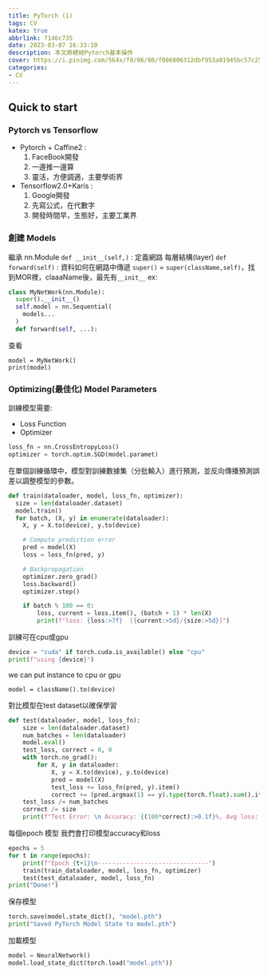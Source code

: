 ```yaml
---
title: PyTorch (1)
tags: CV
katex: true
abbrlink: 7146c735
date: 2023-03-07 16:33:10
description: 本文將總結Pytorch基本操作
cover: https://i.pinimg.com/564x/f0/06/80/f006806312dbf953a01945bc57c25740.jpg
categories:
- CV
---
```

## Quick to start
### Pytorch vs Tensorflow
- Pytorch + Caffine2 : 
  1. FaceBook開發
  2. 一邊推一邊算
  3. 靈活，方便調適，主要學術界
- Tensorflow2.0+Karis : 
  1. Google開發
  2. 先寫公式，在代數字
  3. 開發時間早，生態好，主要工業界


### 創建 Models
繼承 nn.Module
`def __init__(self,)` : 定義網路 每層結構(layer)
`def forward(self)` : 資料如何在網路中傳遞
`super()` = `super(className,self)`，找到MOR裡，claaaName後，最先有`__init__`
ex:
```python
class MyNetWork(nn.Module):
  super().__init__()
  self.model = nn.Sequential(
    models...
  )
  def forward(self, ...):
```
查看
```
model = MyNetWork()
print(model)
```

### Optimizing(最佳化) Model Parameters
訓練模型需要:
- Loss Function
- Optimizer

```python
loss_fn = nn.CrossEntropyLoss()
optimizer = torch.optim.SGD(model.paramet)
```

在單個訓練循環中，模型對訓練數據集（分批輸入）進行預測，並反向傳播預測誤差以調整模型的參數。

```py
def train(dataloader, model, loss_fn, optimizer):
  size = len(dataloader.dataset)
  model.train()
  for batch, (X, y) in enumerate(dataloader):
    X, y = X.to(device), y.to(device)

    # Compute prediction error
    pred = model(X)
    loss = loss_fn(pred, y)

    # Backpropagation
    optimizer.zero_grad()
    loss.backward()
    optimizer.step()

    if batch % 100 == 0:
        loss, current = loss.item(), (batch + 1) * len(X)
        print(f"loss: {loss:>7f}  [{current:>5d}/{size:>5d}]")
```

訓練可在cpu或gpu
```py
device = "cuda" if torch.cuda.is_available() else "cpu"
print(f"using {device}")
```
we can put instance to cpu or gpu
```
model = className().to(device)
```




對比模型在test dataset以確保學習
```py
def test(dataloader, model, loss_fn):
    size = len(dataloader.dataset)
    num_batches = len(dataloader)
    model.eval()
    test_loss, correct = 0, 0
    with torch.no_grad():
        for X, y in dataloader:
            X, y = X.to(device), y.to(device)
            pred = model(X)
            test_loss += loss_fn(pred, y).item()
            correct += (pred.argmax(1) == y).type(torch.float).sum().item()
    test_loss /= num_batches
    correct /= size
    print(f"Test Error: \n Accuracy: {(100*correct):>0.1f}%, Avg loss: {test_loss:>8f} \n")
```

每個epoch 模型 
我們會打印模型accuracy和loss
```py
epochs = 5
for t in range(epochs):
    print(f"Epoch {t+1}\n-------------------------------")
    train(train_dataloader, model, loss_fn, optimizer)
    test(test_dataloader, model, loss_fn)
print("Done!")
```

保存模型
```py
torch.save(model.state_dict(), "model.pth")
print("Saved PyTorch Model State to model.pth")
```

加載模型
```py
model = NeuralNetwork()
model.load_state_dict(torch.load("model.pth"))
```

